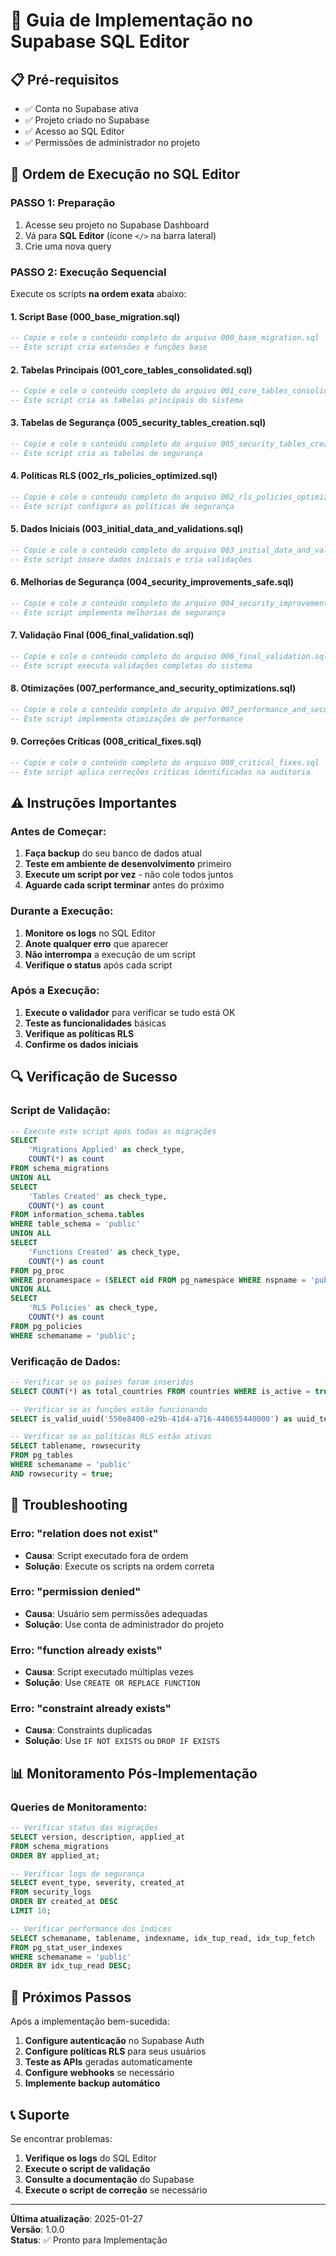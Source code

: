 # 🚀 Guia de Implementação no Supabase SQL Editor

## 📋 Pré-requisitos

- ✅ Conta no Supabase ativa
- ✅ Projeto criado no Supabase
- ✅ Acesso ao SQL Editor
- ✅ Permissões de administrador no projeto

## 🎯 Ordem de Execução no SQL Editor

### **PASSO 1: Preparação**
1. Acesse seu projeto no Supabase Dashboard
2. Vá para **SQL Editor** (ícone `</>` na barra lateral)
3. Crie uma nova query

### **PASSO 2: Execução Sequencial**

Execute os scripts **na ordem exata** abaixo:

#### **1. Script Base (000_base_migration.sql)**
```sql
-- Copie e cole o conteúdo completo do arquivo 000_base_migration.sql
-- Este script cria extensões e funções base
```

#### **2. Tabelas Principais (001_core_tables_consolidated.sql)**
```sql
-- Copie e cole o conteúdo completo do arquivo 001_core_tables_consolidated.sql
-- Este script cria as tabelas principais do sistema
```

#### **3. Tabelas de Segurança (005_security_tables_creation.sql)**
```sql
-- Copie e cole o conteúdo completo do arquivo 005_security_tables_creation.sql
-- Este script cria as tabelas de segurança
```

#### **4. Políticas RLS (002_rls_policies_optimized.sql)**
```sql
-- Copie e cole o conteúdo completo do arquivo 002_rls_policies_optimized.sql
-- Este script configura as políticas de segurança
```

#### **5. Dados Iniciais (003_initial_data_and_validations.sql)**
```sql
-- Copie e cole o conteúdo completo do arquivo 003_initial_data_and_validations.sql
-- Este script insere dados iniciais e cria validações
```

#### **6. Melhorias de Segurança (004_security_improvements_safe.sql)**
```sql
-- Copie e cole o conteúdo completo do arquivo 004_security_improvements_safe.sql
-- Este script implementa melhorias de segurança
```

#### **7. Validação Final (006_final_validation.sql)**
```sql
-- Copie e cole o conteúdo completo do arquivo 006_final_validation.sql
-- Este script executa validações completas do sistema
```

#### **8. Otimizações (007_performance_and_security_optimizations.sql)**
```sql
-- Copie e cole o conteúdo completo do arquivo 007_performance_and_security_optimizations.sql
-- Este script implementa otimizações de performance
```

#### **9. Correções Críticas (008_critical_fixes.sql)**
```sql
-- Copie e cole o conteúdo completo do arquivo 008_critical_fixes.sql
-- Este script aplica correções críticas identificadas na auditoria
```

## ⚠️ Instruções Importantes

### **Antes de Começar:**
1. **Faça backup** do seu banco de dados atual
2. **Teste em ambiente de desenvolvimento** primeiro
3. **Execute um script por vez** - não cole todos juntos
4. **Aguarde cada script terminar** antes do próximo

### **Durante a Execução:**
1. **Monitore os logs** no SQL Editor
2. **Anote qualquer erro** que aparecer
3. **Não interrompa** a execução de um script
4. **Verifique o status** após cada script

### **Após a Execução:**
1. **Execute o validador** para verificar se tudo está OK
2. **Teste as funcionalidades** básicas
3. **Verifique as políticas RLS**
4. **Confirme os dados iniciais**

## 🔍 Verificação de Sucesso

### **Script de Validação:**
```sql
-- Execute este script após todas as migrações
SELECT 
    'Migrations Applied' as check_type,
    COUNT(*) as count
FROM schema_migrations
UNION ALL
SELECT 
    'Tables Created' as check_type,
    COUNT(*) as count
FROM information_schema.tables 
WHERE table_schema = 'public'
UNION ALL
SELECT 
    'Functions Created' as check_type,
    COUNT(*) as count
FROM pg_proc 
WHERE pronamespace = (SELECT oid FROM pg_namespace WHERE nspname = 'public')
UNION ALL
SELECT 
    'RLS Policies' as check_type,
    COUNT(*) as count
FROM pg_policies 
WHERE schemaname = 'public';
```

### **Verificação de Dados:**
```sql
-- Verificar se os países foram inseridos
SELECT COUNT(*) as total_countries FROM countries WHERE is_active = true;

-- Verificar se as funções estão funcionando
SELECT is_valid_uuid('550e8400-e29b-41d4-a716-446655440000') as uuid_test;

-- Verificar se as políticas RLS estão ativas
SELECT tablename, rowsecurity 
FROM pg_tables 
WHERE schemaname = 'public' 
AND rowsecurity = true;
```

## 🚨 Troubleshooting

### **Erro: "relation does not exist"**
- **Causa**: Script executado fora de ordem
- **Solução**: Execute os scripts na ordem correta

### **Erro: "permission denied"**
- **Causa**: Usuário sem permissões adequadas
- **Solução**: Use conta de administrador do projeto

### **Erro: "function already exists"**
- **Causa**: Script executado múltiplas vezes
- **Solução**: Use `CREATE OR REPLACE FUNCTION`

### **Erro: "constraint already exists"**
- **Causa**: Constraints duplicadas
- **Solução**: Use `IF NOT EXISTS` ou `DROP IF EXISTS`

## 📊 Monitoramento Pós-Implementação

### **Queries de Monitoramento:**
```sql
-- Verificar status das migrações
SELECT version, description, applied_at 
FROM schema_migrations 
ORDER BY applied_at;

-- Verificar logs de segurança
SELECT event_type, severity, created_at 
FROM security_logs 
ORDER BY created_at DESC 
LIMIT 10;

-- Verificar performance dos índices
SELECT schemaname, tablename, indexname, idx_tup_read, idx_tup_fetch
FROM pg_stat_user_indexes 
WHERE schemaname = 'public'
ORDER BY idx_tup_read DESC;
```

## 🎉 Próximos Passos

Após a implementação bem-sucedida:

1. **Configure autenticação** no Supabase Auth
2. **Configure políticas RLS** para seus usuários
3. **Teste as APIs** geradas automaticamente
4. **Configure webhooks** se necessário
5. **Implemente backup automático**

## 📞 Suporte

Se encontrar problemas:

1. **Verifique os logs** do SQL Editor
2. **Execute o script de validação**
3. **Consulte a documentação** do Supabase
4. **Execute o script de correção** se necessário

---

**Última atualização**: 2025-01-27  
**Versão**: 1.0.0  
**Status**: ✅ Pronto para Implementação
